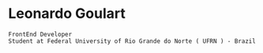 # Leonardo Goulart

    FrontEnd Developer 
    Student at Federal University of Rio Grande do Norte ( UFRN ) - Brazil

